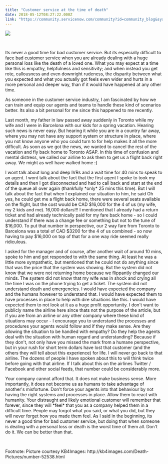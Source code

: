 ```yaml
---
title: "Customer service at the time of death"
date: 2018-05-12T08:27:22.000Z
link: "https://community.servicenow.com/community?id=community_blog&sys_id=edf0e749db4a1fc04837f3231f961956"
---
```

<p><img style="max-width: 100%; max-height: 480px;" src="b9206785db4a1fc04837f3231f961958.iix" /></p>
<p> </p>
<p>Its never a good time for bad customer service. But its especially difficult to face bad customer service when you are already dealing with a huge personal loss like the death of a loved one. What you may expect at a time like this is empathy, helpfulness and sensitivity; and when instead you get rote, callousness and even downright rudeness, the disparity between what you expected and what you actually got feels even wider and hurts in a more personal and deeper way, than if it would have happened at any other time.</p>
<p>As someone in the customer service industry, I am fascinated by how we can train and equip our agents and teams to handle these kind of scenarios better. Its also a bit personal for me since this happened to me recently.</p>
<p>Last month, my father in law passed away suddenly in Toronto while my wife and I were in Barcelona with our kids for a spring vacation. Hearing such news is never easy. But hearing it while you are in a country far away, where you may not have any support system or structure in place, where you not know anyone who you could turn to for help makes it all the more difficult. As soon as we got the news, we wanted to cancel the rest of the vacation and fly back home to Toronto ASAP. In this time of confusion and mental distress, we called our airline to ask them to get us a flight back right away. We might as well have walked home :(</p>
<p>I wont talk about long and deep IVRs and a wait time for 40 mins to speak to an agent. I wont talk about the fact that the first agent I spoke to took my details and then I got disconnected and had to call back and start at the end of the queue all over again (thankfully *only* 25 mins this time). But I will talk about the fact that when I explained our situation to him, he said Oh yes, he could get me a flight back home, there were several seats available on the flight, but the cost would be CAD $16,000 for the 4 of us (my wife, my 2 kids and me). 16,000 dollars!!! I mentioned that I already had a return ticket and had already technically paid for my fare back home - so I could understand if there was a change fee or something but not to the tune of $16,000. To put that number in perspective, our 2 way fare from Toronto to Barcelona was a total of CAD $3200 for the 4 of us combined - so now having to pay $16,000 on top of that for a one way ride seemed really ridiculous.</p>
<p>I asked for the manager and of course, after another wait of around 10 mins, spoke to him and got responded to with the same thing. At least he was a little more sympathetic, but mentioned that he could not do anything since that was the price that the system was showing. But the system did not know that we were not returning home because we flippantly changed our minds. The system did not know that my wife was in shock and crying all the time I was on the phone trying to get a ticket. The system did not understand death and emergencies. I would have expected the company and the humans however to understand that. I would have expected them to have processes in place to help with dire situations like this. I would have expected them to not look at it as a huge profit opportunity. I don&#39;t want to publicly name the airline here since thats not the purpose of the article, but if you are from an airline or any other company where these kind of situations may occur - I encourage you to understand the processes and procedures your agents would follow and if they make sense. Are they allowing the situation to be handled with empathy? Do they help the agents deal with the situation with human regard and understanding? Because if they don&#39;t, not only have you missed the mark from a humane perspective, but in your rush for short term dollars have lost that customer (and the others they will tell about this experience) for life. I will never go back to that airline. The dozens of people I have spoken about this to will think twice before going with that airline. If I talk about this on the airlines Twitter / Facebook and other social feeds, that number could be considerably more.</p>
<p>Your company cannot afford that. It does not make business sense. More importantly, it does not become us as humans to take advantage of another&#39;s misfortune. Don&#39;t force your agents into that behaviour by not having the right systems and processes in place. Allow them to react with humanity. Your distraught and likely emotional customer will remember that forever, since they will *feel* that you as a company helped them in a difficult time. People may forgot what you said, or what you did, but they will never forget how you made them feel. As I said in the beginning, its never a good time for bad customer service, but doing that when someone is dealing with a personal loss or death is the worst time of them all. Don&#39;t do it. We can be better than that.</p>
<p> </p>
<p>Footnote: Picture courtesy KB4Images: http://kb4images.com/Death-Pictures/number-52538.html</p>